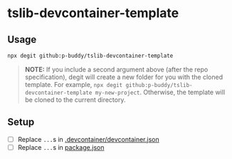 # tslib-devcontainer-template

## Usage

```bash
npx degit github:p-buddy/tslib-devcontainer-template
```

> **NOTE:** If you include a second argument above (after the repo specification), degit will create a new folder for you with the cloned template. For example, `npx degit github:p-buddy/tslib-devcontainer-template my-new-project`. Otherwise, the template will be cloned to the current directory. 

## Setup 

- [ ] Replace `...`s in [.devcontainer/devcontainer.json](./.devcontainer/devcontainer.json)
- [ ] Replace `...`s in [package.json](./package.json)
